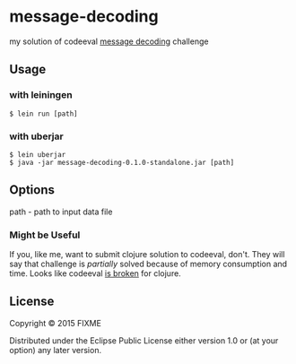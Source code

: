 # message-decoding

my solution of codeeval [message decoding](https://www.codeeval.com/open_challenges/36/) challenge

## Usage

### with leiningen 
    $ lein run [path]
### with uberjar
    $ lein uberjar
    $ java -jar message-decoding-0.1.0-standalone.jar [path]

## Options

path - path to input data file

### Might be Useful

If you, like me, want to submit clojure solution to codeeval, don't. 
They will say that challenge is *partially* solved because of memory consumption and time.
Looks like codeeval [is broken](https://getsatisfaction.com/codeeval/topics/clojure_time_memory_stats_seem_wrong) for clojure.

## License

Copyright © 2015 FIXME

Distributed under the Eclipse Public License either version 1.0 or (at
your option) any later version.
